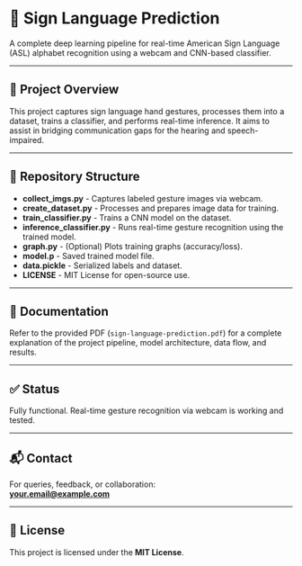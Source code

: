# 🤟 Sign Language Prediction

A complete deep learning pipeline for real-time American Sign Language (ASL) alphabet recognition using a webcam and CNN-based classifier.

---

## 📄 Project Overview

This project captures sign language hand gestures, processes them into a dataset, trains a classifier, and performs real-time inference. It aims to assist in bridging communication gaps for the hearing and speech-impaired.

---

## 📂 Repository Structure

- **collect_imgs.py** - Captures labeled gesture images via webcam.
- **create_dataset.py** - Processes and prepares image data for training.
- **train_classifier.py** - Trains a CNN model on the dataset.
- **inference_classifier.py** - Runs real-time gesture recognition using the trained model.
- **graph.py** - (Optional) Plots training graphs (accuracy/loss).
- **model.p** - Saved trained model file.
- **data.pickle** - Serialized labels and dataset.
- **LICENSE** - MIT License for open-source use.

---

## 📘 Documentation

Refer to the provided PDF (`sign-language-prediction.pdf`) for a complete explanation of the project pipeline, model architecture, data flow, and results.

---

## ✅ Status

Fully functional. Real-time gesture recognition via webcam is working and tested.

---

## 📬 Contact

For queries, feedback, or collaboration:  
**your.email@example.com**

---

## 📜 License

This project is licensed under the **MIT License**.
